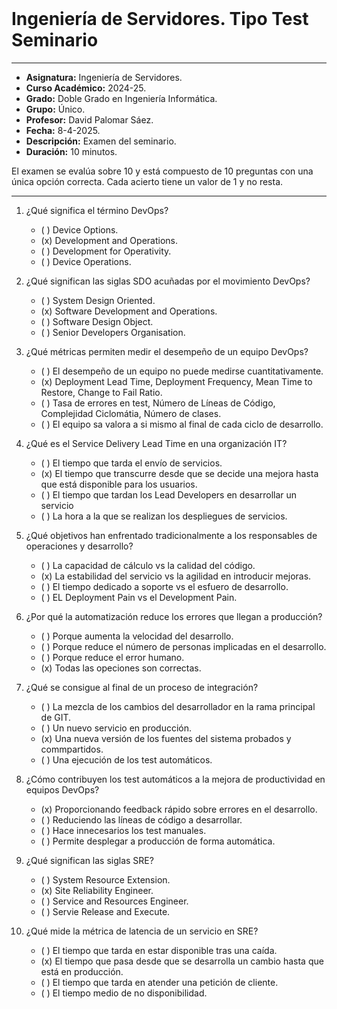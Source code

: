 <br>

# Ingeniería de Servidores. Tipo Test Seminario

***

- **Asignatura:** Ingeniería de Servidores.
- **Curso Académico:** 2024-25.
- **Grado:** Doble Grado en Ingeniería Informática.
- **Grupo:** Único.
- **Profesor:** David Palomar Sáez.
- **Fecha:** 8-4-2025.
- **Descripción:** Examen del seminario.
- **Duración:** 10 minutos.

El examen se evalúa sobre 10 y está compuesto de 10 preguntas con una única opción correcta. Cada acierto tiene un valor de 1 y no resta.
______

1. ¿Qué significa el término DevOps?
    - ( ) Device Options.
    - (x) Development and Operations.
    - ( ) Development for Operativity.
    - ( ) Device Operations.

2. ¿Qué significan las siglas SDO acuñadas por el movimiento DevOps?
    - ( ) System Design Oriented.
    - (x) Software Development and Operations.
    - ( ) Software Design Object.
    - ( ) Senior Developers Organisation.

3. ¿Qué métricas permiten medir el desempeño de un equipo DevOps?
    - ( ) El desempeño de un equipo no puede medirse cuantitativamente.
    - (x) Deployment Lead Time, Deployment Frequency, Mean Time to Restore, Change to Fail Ratio.
    - ( ) Tasa de errores en test, Número de Líneas de Código, Complejidad Ciclomátia, Número de clases.
    - ( ) El equipo sa valora a si mismo al final de cada ciclo de desarrollo.

4. ¿Qué es el Service Delivery Lead Time en una organización IT?
    - ( ) El tiempo que tarda el envío de servicios.
    - (x) El tiempo que transcurre desde que se decide una mejora hasta que está disponible para los usuarios.
    - ( ) El tiempo que tardan los Lead Developers en desarrollar un servicio 
    - ( ) La hora a la que se realizan los despliegues de servicios.

5. ¿Qué objetivos han enfrentado tradicionalmente a los responsables de operaciones y desarrollo?
    - ( ) La capacidad de cálculo vs la calidad del código.
    - (x) La estabilidad del servicio vs la agilidad en introducir mejoras.
    - ( ) El tiempo dedicado a soporte vs el esfuero de desarrollo.
    - ( ) EL Deployment Pain vs el Development Pain.

6. ¿Por qué la automatización reduce los errores que llegan a producción?
    - ( ) Porque aumenta la velocidad del desarrollo.
    - ( ) Porque reduce el número de personas implicadas en el desarrollo.
    - ( ) Porque reduce el error humano.
    - (x) Todas las opeciones son correctas.

7. ¿Qué se consigue al final de un proceso de integración?
    - ( ) La mezcla de los cambios del desarrollador en la rama principal de GIT.
    - ( ) Un nuevo servicio en producción.
    - (x) Una nueva versión de los fuentes del sistema probados y commpartidos.
    - ( ) Una ejecución de los test automáticos.

8. ¿Cómo contribuyen los test automáticos a la mejora de productividad en equipos DevOps?
    - (x) Proporcionando feedback rápido sobre errores en el desarrollo.
    - ( ) Reduciendo las líneas de código a desarrollar.
    - ( ) Hace innecesarios los test manuales.
    - ( ) Permite desplegar a producción de forma automática.

9. ¿Qué significan las siglas SRE?
    - ( ) System Resource Extension.
    - (x) Site Reliability Engineer.
    - ( ) Service and Resources Engineer.
    - ( ) Servie Release and Execute.

10. ¿Qué mide la métrica de latencia de un servicio en SRE?
    - ( ) El tiempo que tarda en estar disponible tras una caída.
    - (x) El tiempo que pasa desde que se desarrolla un cambio hasta que está en producción.
    - ( ) El tiempo que tarda en atender una petición de cliente.
    - ( ) El tiempo medio de no disponibilidad.
